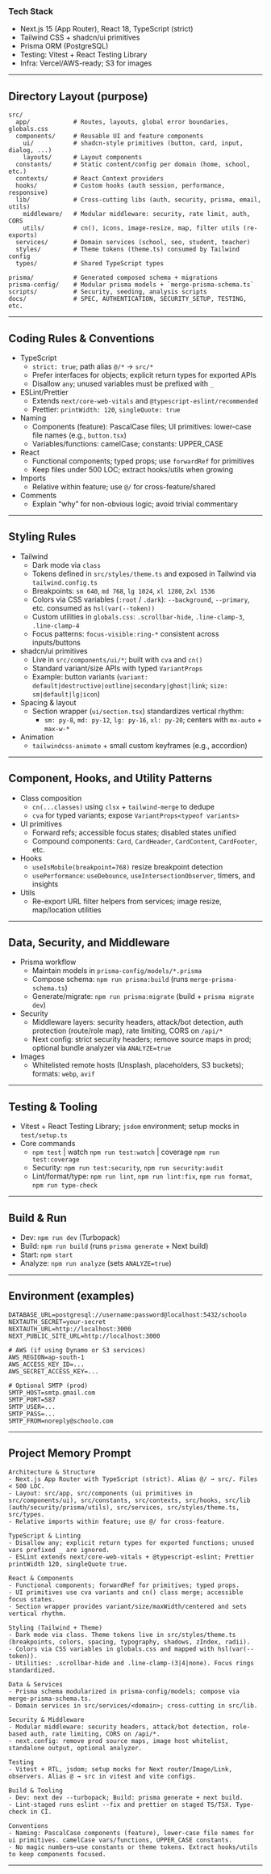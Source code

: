

### Tech Stack

- Next.js 15 (App Router), React 18, TypeScript (strict)
- Tailwind CSS + shadcn/ui primitives
- Prisma ORM (PostgreSQL)
- Testing: Vitest + React Testing Library
- Infra: Vercel/AWS-ready; S3 for images

---

## Directory Layout (purpose)

```
src/
  app/            # Routes, layouts, global error boundaries, globals.css
  components/     # Reusable UI and feature components
    ui/           # shadcn-style primitives (button, card, input, dialog, ...)
    layouts/      # Layout components
  constants/      # Static content/config per domain (home, school, etc.)
  contexts/       # React Context providers
  hooks/          # Custom hooks (auth session, performance, responsive)
  lib/            # Cross-cutting libs (auth, security, prisma, email, utils)
    middleware/   # Modular middleware: security, rate limit, auth, CORS
    utils/        # cn(), icons, image-resize, map, filter utils (re-exports)
  services/       # Domain services (school, seo, student, teacher)
  styles/         # Theme tokens (theme.ts) consumed by Tailwind config
  types/          # Shared TypeScript types

prisma/           # Generated composed schema + migrations
prisma-config/    # Modular prisma models + `merge-prisma-schema.ts`
scripts/          # Security, seeding, analysis scripts
docs/             # SPEC, AUTHENTICATION, SECURITY_SETUP, TESTING, etc.
```

---

## Coding Rules & Conventions

- TypeScript
  - `strict: true`; path alias `@/*` → `src/*`
  - Prefer interfaces for objects; explicit return types for exported APIs
  - Disallow `any`; unused variables must be prefixed with `_`
- ESLint/Prettier
  - Extends `next/core-web-vitals` and `@typescript-eslint/recommended`
  - Prettier: `printWidth: 120`, `singleQuote: true`
- Naming
  - Components (feature): PascalCase files; UI primitives: lower-case file names (e.g., `button.tsx`)
  - Variables/functions: camelCase; constants: UPPER_CASE
- React
  - Functional components; typed props; use `forwardRef` for primitives
  - Keep files under 500 LOC; extract hooks/utils when growing
- Imports
  - Relative within feature; use `@/` for cross-feature/shared
- Comments
  - Explain “why” for non-obvious logic; avoid trivial commentary

---

## Styling Rules

- Tailwind
  - Dark mode via `class`
  - Tokens defined in `src/styles/theme.ts` and exposed in Tailwind via `tailwind.config.ts`
  - Breakpoints: `sm 640`, `md 768`, `lg 1024`, `xl 1280`, `2xl 1536`
  - Colors via CSS variables (`:root` / `.dark`): `--background`, `--primary`, etc. consumed as `hsl(var(--token))`
  - Custom utilities in `globals.css`: `.scrollbar-hide`, `.line-clamp-3`, `.line-clamp-4`
  - Focus patterns: `focus-visible:ring-*` consistent across inputs/buttons
- shadcn/ui primitives
  - Live in `src/components/ui/*`; built with `cva` and `cn()`
  - Standard variant/size APIs with typed `VariantProps`
  - Example: button variants (`variant: default|destructive|outline|secondary|ghost|link`; `size: sm|default|lg|icon`)
- Spacing & layout
  - Section wrapper (`ui/section.tsx`) standardizes vertical rhythm:
    - `sm: py-8`, `md: py-12`, `lg: py-16`, `xl: py-20`; centers with `mx-auto` + `max-w-*`
- Animation
  - `tailwindcss-animate` + small custom keyframes (e.g., accordion)

---

## Component, Hooks, and Utility Patterns

- Class composition
  - `cn(...classes)` using `clsx` + `tailwind-merge` to dedupe
  - `cva` for typed variants; expose `VariantProps<typeof variants>`
- UI primitives
  - Forward refs; accessible focus states; disabled states unified
  - Compound components: `Card`, `CardHeader`, `CardContent`, `CardFooter`, etc.
- Hooks
  - `useIsMobile(breakpoint=768)` resize breakpoint detection
  - `usePerformance`: `useDebounce`, `useIntersectionObserver`, timers, and insights
- Utils
  - Re-export URL filter helpers from services; image resize, map/location utilities

---

## Data, Security, and Middleware

- Prisma workflow
  - Maintain models in `prisma-config/models/*.prisma`
  - Compose schema: `npm run prisma:build` (runs `merge-prisma-schema.ts`)
  - Generate/migrate: `npm run prisma:migrate` (build + `prisma migrate dev`)
- Security
  - Middleware layers: security headers, attack/bot detection, auth protection (route/role map), rate limiting, CORS on `/api/*`
  - Next config: strict security headers; remove source maps in prod; optional bundle analyzer via `ANALYZE=true`
- Images
  - Whitelisted remote hosts (Unsplash, placeholders, S3 buckets); formats: `webp`, `avif`

---

## Testing & Tooling

- Vitest + React Testing Library; `jsdom` environment; setup mocks in `test/setup.ts`
- Core commands
  - `npm test` | watch `npm run test:watch` | coverage `npm run test:coverage`
  - Security: `npm run test:security`, `npm run security:audit`
  - Lint/format/type: `npm run lint`, `npm run lint:fix`, `npm run format`, `npm run type-check`

---

## Build & Run

- Dev: `npm run dev` (Turbopack)
- Build: `npm run build` (runs `prisma generate` + Next build)
- Start: `npm start`
- Analyze: `npm run analyze` (sets `ANALYZE=true`)

---

## Environment (examples)

```
DATABASE_URL=postgresql://username:password@localhost:5432/schoolo
NEXTAUTH_SECRET=your-secret
NEXTAUTH_URL=http://localhost:3000
NEXT_PUBLIC_SITE_URL=http://localhost:3000

# AWS (if using Dynamo or S3 services)
AWS_REGION=ap-south-1
AWS_ACCESS_KEY_ID=...
AWS_SECRET_ACCESS_KEY=...

# Optional SMTP (prod)
SMTP_HOST=smtp.gmail.com
SMTP_PORT=587
SMTP_USER=...
SMTP_PASS=...
SMTP_FROM=noreply@schoolo.com
```

---

## Project Memory Prompt 

```
Architecture & Structure
- Next.js App Router with TypeScript (strict). Alias @/ → src/. Files < 500 LOC.
- Layout: src/app, src/components (ui primitives in src/components/ui), src/constants, src/contexts, src/hooks, src/lib (auth/security/prisma/utils), src/services, src/styles/theme.ts, src/types.
- Relative imports within feature; use @/ for cross-feature.

TypeScript & Linting
- Disallow any; explicit return types for exported functions; unused vars prefixed _ are ignored.
- ESLint extends next/core-web-vitals + @typescript-eslint; Prettier printWidth 120, singleQuote true.

React & Components
- Functional components; forwardRef for primitives; typed props.
- UI primitives use cva variants and cn() class merge; accessible focus states.
- Section wrapper provides variant/size/maxWidth/centered and sets vertical rhythm.

Styling (Tailwind + Theme)
- Dark mode via class. Theme tokens live in src/styles/theme.ts (breakpoints, colors, spacing, typography, shadows, zIndex, radii).
- Colors via CSS variables in globals.css and mapped with hsl(var(--token)).
- Utilities: .scrollbar-hide and .line-clamp-(3|4|none). Focus rings standardized.

Data & Services
- Prisma schema modularized in prisma-config/models; compose via merge-prisma-schema.ts.
- Domain services in src/services/<domain>; cross-cutting in src/lib.

Security & Middleware
- Modular middleware: security headers, attack/bot detection, role-based auth, rate limiting, CORS on /api/*.
- next.config: remove prod source maps, image host whitelist, standalone output, optional analyzer.

Testing
- Vitest + RTL, jsdom; setup mocks for Next router/Image/Link, observers. Alias @ → src in vitest and vite configs.

Build & Tooling
- Dev: next dev --turbopack; Build: prisma generate + next build.
- Lint-staged runs eslint --fix and prettier on staged TS/TSX. Type-check in CI.

Conventions
- Naming: PascalCase components (feature), lower-case file names for ui primitives. camelCase vars/functions, UPPER_CASE constants.
- No magic numbers—use constants or theme tokens. Extract hooks/utils to keep components focused.
```

---